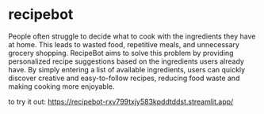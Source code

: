 # recipebot

People often struggle to decide what to cook with the ingredients they have at home. This leads to wasted food, repetitive meals, and unnecessary grocery shopping. RecipeBot aims to solve this problem by providing personalized recipe suggestions based on the ingredients users already have. By simply entering a list of available ingredients, users can quickly discover creative and easy-to-follow recipes, reducing food waste and making cooking more enjoyable.

to try it out: 
https://recipebot-rxv799txjy583kpddtddst.streamlit.app/
